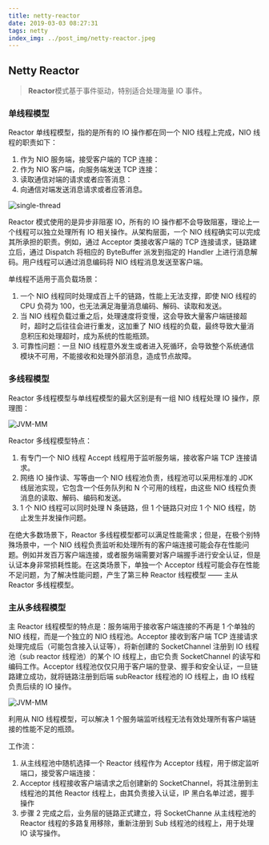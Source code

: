```yaml
---
title: netty-reactor
date: 2019-03-03 08:27:31
tags: netty
index_img: ../post_img/netty-reactor.jpeg
---
```


## Netty Reactor

> **Reactor**模式基于事件驱动，特别适合处理海量 IO 事件。

### 单线程模型

Reactor 单线程模型，指的是所有的 IO 操作都在同一个 NIO 线程上完成，NIO 线程的职责如下：

 1. 作为 NIO 服务端，接受客户端的 TCP 连接：
 2. 作为 NIO 客户端，向服务端发送 TCP 连接：
 3. 读取通信对端的请求或者应答消息：
 4. 向通信对端发送消息请求或者应答消息。

![single-thread](../_posts/netty-reactor/1.jpeg)

Reactor 模式使用的是异步非阻塞 IO，所有的 IO 操作都不会导致阻塞，理论上一个线程可以独立处理所有 IO 相关操作。从架构层面，一个 NIO 线程确实可以完成其所承担的职责。例如，通过 Acceptor 类接收客户端的 TCP 连接请求，链路建立后，通过 Dispatch 将相应的 ByteBuffer 派发到指定的 Handler 上进行消息解码。用户线程可以通过消息编码将 NIO 线程消息发送至客户端。

单线程不适用于高负载场景：

  1. 一个 NIO 线程同时处理成百上千的链路，性能上无法支撑，即使 NIO 线程的 CPU 负荷为 100，也无法满足海量消息编码、解码、读取和发送。
  2. 当 NIO 线程负载过重之后，处理速度将变慢，这会导致大量客户端链接超时，超时之后往往会进行重发，这加重了 NIO 线程的负载，最终导致大量消息积压和处理超时，成为系统的性能瓶颈。
  3. 可靠性问题：一旦 NIO 线程意外发生或者进入死循环，会导致整个系统通信模块不可用，不能接收和处理外部消息，造成节点故障。

### 多线程模型

Reactor 多线程模型与单线程模型的最大区别是有一组 NIO 线程处理 IO 操作，原理图：

![JVM-MM](../_posts/netty-reactor/2.png)

Reactor 多线程模型特点：

 1. 有专门一个 NIO 线程 Accept 线程用于监听服务端，接收客户端 TCP 连接请求。
 2. 网络 IO 操作读、写等由一个 NIO 线程池负责，线程池可以采用标准的 JDK 线层池实现，它包含一个任务队列和 N 个可用的线程，由这些 NIO 线程负责消息的读取、解码、编码和发送。
 3. 1 个 NIO 线程可以同时处理 N 条链路，但 1 个链路只对应 1 个 NIO 线程，防止发生并发操作问题。

在绝大多数场景下，Reactor 多线程模型都可以满足性能需求；但是，在极个别特殊场景中，一个 NIO 线程负责监听和处理所有的客户端连接可能会存在性能问题。例如并发百万客户端连接，或者服务端需要对客户端握手进行安全认证，但是认证本身非常损耗性能。在这类场景下，单独一个 Acceptor 线程可能会存在性能不足问题，为了解决性能问题，产生了第三种 Reactor 线程模型 —— 主从 Reactor 多线程模型。

### 主从多线程模型

主 Reactor 线程模型的特点是：服务端用于接收客户端连接的不再是 1 个单独的 NIO 线程，而是一个独立的 NIO 线程池。Acceptor 接收到客户端 TCP 连接请求处理完成后（可能包含接入认证等），将新创建的 SocketChannel 注册到 IO 线程池（sub reactor 线程池）的某个 IO 线程上，由它负责 SocketChannel 的读写和编码工作。Acceptor 线程池仅仅只用于客户端的登录、握手和安全认证，一旦链路建立成功，就将链路注册到后端 subReactor 线程池的 IO 线程上，由 IO 线程负责后续的 IO 操作。

![JVM-MM](../_posts/netty-reactor/3.png)

利用从 NIO 线程模型，可以解决 1 个服务端监听线程无法有效处理所有客户端链接的性能不足的瓶颈。

工作流：

 1. 从主线程池中随机选择一个 Reactor 线程作为 Acceptor 线程，用于绑定监听端口，接受客户端连接：
 2. Acceptor 线程接收客户端请求之后创建新的 SocketChannel，将其注册到主线程池的其他 Reactor 线程上，由其负责接入认证，IP 黑白名单过滤，握手操作
 3. 步骤 2 完成之后，业务层的链路正式建立，将 SocketChanne 从主线程池的 Reactor 线程的多路复用移除，重新注册到 Sub 线程池的线程上，用于处理 IO 读写操作。